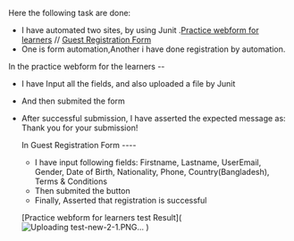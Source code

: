 Here the following task are done:
- I have automated two sites,  by using Junit .[Practice webform for learners](https://www.digitalunite.com/practice-webform-learners) // [Guest Registration Form](https://demo.wpeverest.com/user-registration/guest-registration-form/)
- One is form automation,Another i have done registration by automation.

In the practice webform for the learners --
-  I have Input all the fields, and also uploaded a file by Junit
-  And then submited the form
- After successful submission, I have asserted the expected message as: Thank you for your submission!

  In Guest Registration Form ----
  - I have input following fields: Firstname, Lastname, UserEmail, Gender, Date of Birth, Nationality, Phone, Country(Bangladesh), Terms & Conditions
  - Then submited the button
  - Finally, Asserted that registration is successful
 
  [Practice webform for learners test Result](![Uploading test-new-2-1.PNG…]()
)


